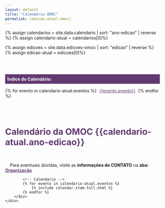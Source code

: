 ```yaml
---
layout: default
title: "Calendário OMOC"
permalink: /edicao-atual-omoc/
---
```

{% assign calendarios = site.data.calendario | sort: "ano-edicao" | reverse %}
{% assign calendario-atual = calendarios[0]%}

{% assign edicoes = site.data.edicoes-omoc | sort: "edicao" | reverse %}
{% assign edicao-atual = edicoes[0]%}

<style>
    .ancor-link {color: #613970; padding: 5px;}
    .ancor-link:hover {border-radius: 3px; color: #fff; background-color: #613970;  text-decoration: none;}
    .ancor-link-title { padding: 7px; background-color: #613970; color: #fff;}
    h2 {color: #613970; font-weight: bold;}
</style>

<div class="container-xxl justify-content-center text-center" >
    <br><br>
    <div class="row">
        <div class="col-lg-2 text-left ">
            <div class="sticky-top" style="top:50px;">
                <p class="ancor-link-title"><strong>Índice do Calendário:</strong></p>
                <nav id="navbar-example3" class="h-100 flex-column align-items-stretch pe-3 border-end ">
                    <nav class="nav nav-underline flex-column">
                    {% for evento in calendario-atual.eventos %}
                    <a class="ms-2 ancor-link" href="#{{evento.evento-fmt}}"><i class="fa-solid fa-circle align-middle" style="font-size: 7px; "></i> {{evento.evento}}</a>
                    {% endfor %}
                    </nav>
                </nav>
                <br><br><br>
            </div>
        </div>
        <div class="col-lg-10 text-justify " data-bs-smooth-scroll="true">
          <div class="text-center" id="sobre">
            <h1  style="color:#613970"><strong>Calendário da OMOC {{calendario-atual.ano-edicao}}</strong></h1> <br>
            <p >
                &nbsp;&nbsp;&nbsp;&nbsp;Para eventuais dúvidas, visite as <strong>informações de CONTATO</strong> na <strong>aba: <a style="color: #613970;" href="/organizacao/">Organização</a></strong>
            </p>
          </div>

            <!-- Calendario -->
            {% for evento in calendario-atual.eventos %}
                {% include calendar-item-full.html %}
            {% endfor %}
        </div>
    </div>
</div>